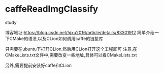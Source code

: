 # caffeReadImgClassify
study

博客地址:https://blog.csdn.net/hjxu2016/article/details/83301912
简单介绍一下CMake的语法,以及CLion如何调用caffe的链接库

只需要在ubuntu下打开CLion,然后用CLion打开这个工程即可
注意,在CMakeLists.txt文件中,需要改变一些地址,具体可以看CMakeLists.txt

另外,需要提前安装好caffe和CLion
